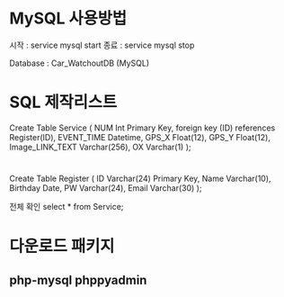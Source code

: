 # MySQL 사용방법
시작 : service mysql start
종료 : service mysql stop

Database : Car_WatchoutDB (MySQL)
# SQL 제작리스트
Create Table Service (
	NUM Int Primary Key,
	foreign key (ID) references Register(ID),
	EVENT_TIME Datetime,
	GPS_X Float(12),
	GPS_Y Float(12),
	Image_LINK_TEXT Varchar(256),
	OX Varchar(1)
);
#
Create Table Register (
	ID Varchar(24) Primary Key,
	Name Varchar(10),
    Birthday Date,
    PW Varchar(24),
    Email Varchar(30)
);

전체 확인
select * from Service;

#
# 다운로드 패키지
php-mysql
phppyadmin
--